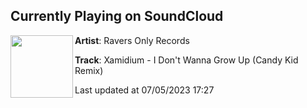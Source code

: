 ## Currently Playing on SoundCloud

[<img align="left" width="100" src="https://i1.sndcdn.com/artworks-FQnSviSgDYEA9FjJ-dvF7KA-t500x500.jpg">](https://soundcloud.com/ravers-only-records/idwgu)

**Artist**: Ravers Only Records 

**Track**: Xamidium - I Don't Wanna Grow Up (Candy Kid Remix)

Last updated at 07/05/2023 17:27
